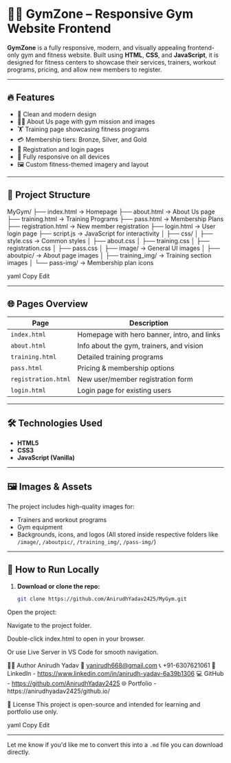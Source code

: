 # 🏋️‍♂️ GymZone – Responsive Gym Website Frontend

**GymZone** is a fully responsive, modern, and visually appealing frontend-only gym and fitness website. Built using **HTML**, **CSS**, and **JavaScript**, it is designed for fitness centers to showcase their services, trainers, workout programs, pricing, and allow new members to register.

---

## 🔥 Features

- 🌟 Clean and modern design
- 🧍‍♂️ About Us page with gym mission and images
- 🏋️ Training page showcasing fitness programs
- 💳 Membership tiers: Bronze, Silver, and Gold
- 📝 Registration and login pages
- 📱 Fully responsive on all devices
- 🖼️ Custom fitness-themed imagery and layout

---

## 📂 Project Structure

MyGym/
├── index.html → Homepage
├── about.html → About Us page
├── training.html → Training Programs
├── pass.html → Membership Plans
├── registration.html → New member registration
├── login.html → User login page
├── script.js → JavaScript for interactivity
│
├── css/
│ ├── style.css → Common styles
│ ├── about.css
│ ├── training.css
│ ├── registration.css
│ ├── pass.css
│ ├── image/ → General UI images
│ ├── aboutpic/ → About page images
│ ├── training_img/ → Training section images
│ └── pass-img/ → Membership plan icons

yaml
Copy
Edit

---

## 🌐 Pages Overview

| Page                | Description                                      |
|---------------------|--------------------------------------------------|
| `index.html`        | Homepage with hero banner, intro, and links     |
| `about.html`        | Info about the gym, trainers, and vision        |
| `training.html`     | Detailed training programs                      |
| `pass.html`         | Pricing & membership options                    |
| `registration.html` | New user/member registration form               |
| `login.html`        | Login page for existing users                   |

---

## 🛠️ Technologies Used

- **HTML5**
- **CSS3**
- **JavaScript (Vanilla)**

---

## 🖼️ Images & Assets

The project includes high-quality images for:
- Trainers and workout programs
- Gym equipment
- Backgrounds, icons, and logos
(All stored inside respective folders like `/image/`, `/aboutpic/`, `/training_img/`, `/pass-img/`)

---

## 🚀 How to Run Locally

1. **Download or clone the repo:**
   ```bash
   git clone https://github.com/AnirudhYadav2425/MyGym.git
Open the project:

Navigate to the project folder.

Double-click index.html to open in your browser.

Or use Live Server in VS Code for smooth navigation.

👨‍💻 Author
Anirudh Yadav
📧 yanirudh668@gmail.com
📞 +91-6307621061
🔗 LinkedIn - https://www.linkedin.com/in/anirudh-yadav-6a39b1306
💻 GitHub - https://github.com/AnirudhYadav2425
🌐 Portfolio - https://anirudhyadav2425/github.io/

📄 License
This project is open-source and intended for learning and portfolio use only.

yaml
Copy
Edit

---

Let me know if you'd like me to convert this into a `.md` file you can download directly.
